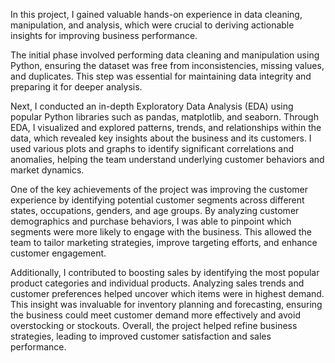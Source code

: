 In this project, I gained valuable hands-on experience in data cleaning, manipulation, and analysis, which were crucial to deriving actionable insights for improving business performance.

The initial phase involved performing data cleaning and manipulation using Python, ensuring the dataset was free from inconsistencies, missing values, and duplicates. 
This step was essential for maintaining data integrity and preparing it for deeper analysis.

Next, I conducted an in-depth Exploratory Data Analysis (EDA) using popular Python libraries such as pandas, matplotlib, and seaborn.
Through EDA, I visualized and explored patterns, trends, and relationships within the data, which revealed key insights about the business and its customers. 
I used various plots and graphs to identify significant correlations and anomalies, helping the team understand underlying customer behaviors and market dynamics.

One of the key achievements of the project was improving the customer experience by identifying potential customer segments across different states, occupations, genders, and age groups.
By analyzing customer demographics and purchase behaviors, I was able to pinpoint which segments were more likely to engage with the business. 
This allowed the team to tailor marketing strategies, improve targeting efforts, and enhance customer engagement.

Additionally, I contributed to boosting sales by identifying the most popular product categories and individual products. 
Analyzing sales trends and customer preferences helped uncover which items were in highest demand. 
This insight was invaluable for inventory planning and forecasting, ensuring the business could meet customer demand more effectively and avoid overstocking or stockouts. 
Overall, the project helped refine business strategies, leading to improved customer satisfaction and sales performance.



